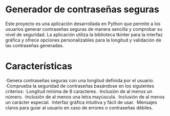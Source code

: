# Generador de contraseñas seguras

Este proyecto es una aplicación desarrollada en Python que permite a los usuarios generar contraseñas seguras de manera sencilla y comprobar su nivel de seguridad. La aplicación utiliza la biblioteca tkinter para la interfaz gráfica y ofrece opciones personalizables para la longitud y validación de las contraseñas generadas.

# Características

·Genera contraseñas seguras con una longitud definida por el usuario.
·Comprueba la seguridad de contraseñas basándose en los siguientes criterios:
·Longitud mínima de 8 caracteres.
·Inclusión de al menos un número.
·Inclusión de al menos una letra mayúscula.
·Inclusión de al menos un carácter especial.
·Interfaz gráfica intuitiva y fácil de usar.
·Mensajes claros para guiar al usuario en caso de errores o contraseñas débiles.
